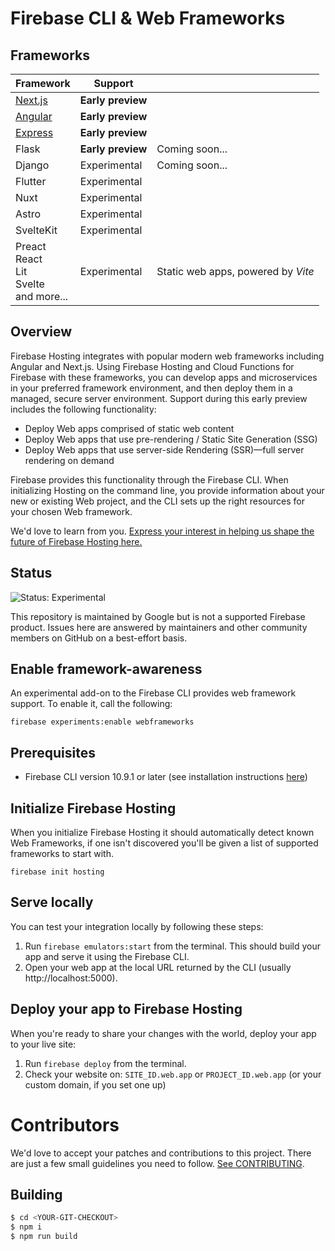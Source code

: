 # Firebase CLI & Web Frameworks

## Frameworks

| Framework  | Support | |
| ---------- | ------- | - |
| [Next.js](https://firebase.google.com/docs/hosting/frameworks/nextjs) | **Early preview** | |
| [Angular](https://firebase.google.com/docs/hosting/frameworks/angular) | **Early preview** | |
| [Express](https://firebase.google.com/docs/hosting/frameworks/express) | **Early preview** | |
| Flask | **Early preview** | Coming soon... |
| Django | Experimental | Coming soon... |
| Flutter | Experimental | |
| Nuxt | Experimental | |
| Astro | Experimental | |
| SvelteKit | Experimental | |
| Preact<br>React<br>Lit<br>Svelte<br>and more... | Experimental | Static web apps, powered by *Vite* |

## Overview

Firebase Hosting integrates with popular modern web frameworks including Angular and Next.js. Using Firebase Hosting and
Cloud Functions for Firebase with these frameworks, you can develop apps and microservices in your preferred framework
environment, and then deploy them in a managed, secure server environment. Support during this early preview includes
the following functionality:

* Deploy Web apps comprised of static web content
* Deploy Web apps that use pre-rendering / Static Site Generation (SSG)
* Deploy Web apps that use server-side Rendering (SSR)—full server rendering on demand

Firebase provides this functionality through the Firebase CLI. When initializing Hosting on the command line, you
provide information about your new or existing Web project, and the CLI sets up the right resources for your chosen Web
framework.

We'd love to learn from you. [Express your interest in helping us shape the future of Firebase Hosting here.](https://goo.gle/41enW5X)

## Status

![Status: Experimental](https://img.shields.io/badge/Status-Experimental-blue)

This repository is maintained by Google but is not a supported Firebase product. Issues here are answered by
maintainers and other community members on GitHub on a best-effort basis.

## Enable framework-awareness

An experimental add-on to the Firebase CLI provides web framework support. To enable it, call the following:

```shell
firebase experiments:enable webframeworks
```

## Prerequisites

- Firebase CLI version 10.9.1 or later (see installation instructions [here](https://firebase.google.com/docs/cli))


## Initialize Firebase Hosting

When you initialize Firebase Hosting it should automatically detect known Web Frameworks, if one isn't discovered
you'll be given a list of supported frameworks to start with.

```shell
firebase init hosting
```

## Serve locally

You can test your integration locally by following these steps:

1. Run `firebase emulators:start` from the terminal. This should build your app and serve it using the Firebase CLI.
2. Open your web app at the local URL returned by the CLI (usually http://localhost:5000).

## Deploy your app to Firebase Hosting

When you're ready to share your changes with the world, deploy your app to your live site:

1. Run `firebase deploy` from the terminal.
2. Check your website on: `SITE_ID.web.app` or `PROJECT_ID.web.app` (or your custom domain, if you set one up)

# Contributors

We'd love to accept your patches and contributions to this project. There are just a few small guidelines you need to
follow. [See CONTRIBUTING](./CONTRIBUTING.md).

## Building

```bash
$ cd <YOUR-GIT-CHECKOUT>
$ npm i
$ npm run build
```
